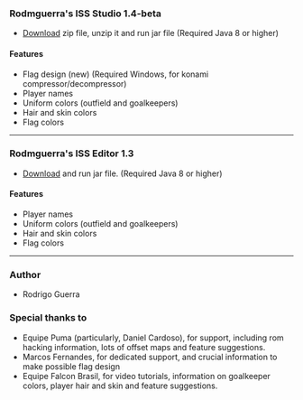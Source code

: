 
### Rodmguerra's ISS Studio 1.4-beta

- [Download](https://github.com/rodmguerra/issparser/releases/download/v1.4-beta/iss-studio-1.4-beta.zip) zip file, unzip it and run jar file (Required Java 8 or higher)

#### Features ####
- Flag design (new) (Required Windows, for konami compressor/decompressor)
- Player names
- Uniform colors (outfield and goalkeepers)
- Hair and skin colors
- Flag colors

---

### Rodmguerra's ISS Editor 1.3

- [Download](https://github.com/rodmguerra/issparser/releases/download/v1.3/rodmguerra-iss-editor-1.3.jar) and run jar file. (Required Java 8 or higher)

#### Features ####
- Player names
- Uniform colors (outfield and goalkeepers)
- Hair and skin colors
- Flag colors

---

### Author
* Rodrigo Guerra

### Special thanks to
* Equipe Puma (particularly, Daniel Cardoso), for support, including rom hacking information, lots of offset maps and feature suggestions.
* Marcos Fernandes, for dedicated support, and crucial information to make possible flag design
* Equipe Falcon Brasil, for video tutorials, information on goalkeeper colors, player hair and skin and feature suggestions.
